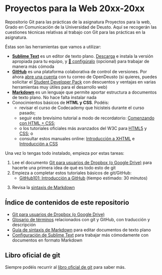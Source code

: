 # Proyectos para la Web 20xx-20xx

Repositorio Git para las prácticas de la asignatura Proyectos para la web, Grado en Comunicación de la Universidad de Deusto. Aquí se recogerán las cuestiones técnicas relativas al trabajo con Git para las prácticas en la asignatura.

Éstas son las herramientas que vamos a utilizar:

- [**Sublime Text**](https://www.sublimetext.com/) es un editor de texto plano. [Descarga](https://www.sublimetext.com/3) e instala la versión apropiada para tu equipo, y [:page_facing_up: configúralo](sublime-config.md) (opcional) para trabajar de manera más cómoda 
- [**GitHub**](https://github.com/) es una plataforma colaborativa de control de versiones. Por ahora [abre una cuenta](https://github.com/join?source=header-home) con tu correo de OpenDeusto (si quieres, puedes solicitar el [Student Developer Pack](https://education.github.com/pack) con descuentos y ventajas en varias herramientas muy útiles para el desarrollo web)
- [**Markdown**](https://markdown.es) es un lenguaje que permite aportar estructura a documentos de texto plano. No hace falta instalar nada
- Conocimientos básicos de **HTML y CSS**. Podéis:
    - revisar el curso de Codecademy que hicisteis durante el curso pasado;
    - seguir este brevísimo tutorial a modo de recordatorio: [Comenzando con HTML + CSS](https://www.w3.org/Style/Examples/011/firstcss.es.html#reading);
    - o los tutoriales oficiales más avanzados del W3C para [HTML5](https://www.w3schools.com/html/) y [CSS](https://www.w3schools.com/css/); o
    - consultar estos manuales online: [Introducción a XHTML](http://librosweb.es/libro/xhtml/) e [Introducción a CSS](http://librosweb.es/libro/css/)

Una vez lo tengas todo instalado, empieza por estas tareas:

1. Lee el documento [Git para usuarios de Dropbox (o Google Drive)](git-para-usuarios-dropbox.md) para hacerte una primera idea de qué es todo esto de git
2. Empieza a completar estos tutoriales básicos de git/GitHub: 
    - [GitHub101: Introducción a GitHub](https://services.github.com/on-demand/intro-to-github/es/) (tiempo estimado: 30 minutos)
<!--    - [GitHub 103: GitHub Pages desde la línea de comandos](https://services.github.com/on-demand/github-cli/) (tiempo estimado: 30 minutos) -->
3. Revisa la [sintaxis de Markdown](markdown.md)

## Índice de contenidos de este repositorio

- [Git para usuarios de Dropbox (o Google Drive)](git-para-usuarios-dropbox.md)
- [Glosario de términos](glosario.md) relacionados con git y GitHub, con traducción y descripción
- [Guía de sintaxis de Markdown](markdown.md) para editar documentos de texto plano
- [Configuración de Sublime Text](sublime-config.md) para trabajar más cómodamente con documentos en formato Markdown

<!-- - [Introducción a GitHub](http://mrn.bz/pweb-intro-github): presentación de iniciación, incluye una serie de [tutoriales introductorios de GitHub](https://services.github.com/on-demand/) -->
<!-- - [Listado de estudiantes](estudiantes1718.md) para este curso 2017-2018, [instrucciones](estudiantes1718-instrucciones.md) para añadir tu nombre
- [Cómo inciar vuestro repositorio de grupo](iniciar-repo-grupo.md), instrucciones acerca de cómo empezar con vuestro proyecto en grupo en un repositorio GitHub -->

## Libro oficial de git

Siempre podéis recurrir al [libro oficial de git](https://git-scm.com/book/es/v2) para saber más.
